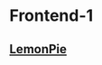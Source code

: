 # Frontend-1
## <a target = "_blank" href = "https://nicoezdias.github.io/Frontend-1/LemonPie/"> LemonPie </a>
